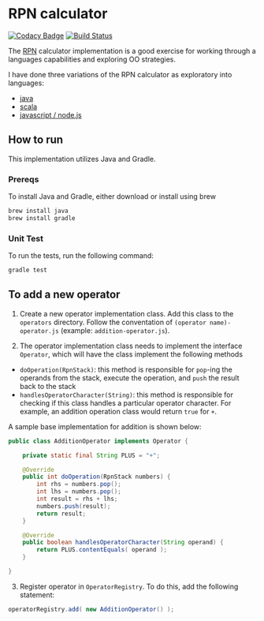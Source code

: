 # RPN calculator 
[![Codacy Badge](https://api.codacy.com/project/badge/Grade/27bc341af2dc449dad2dbfc90bffa329)](https://www.codacy.com/manual/jasonray/RPN-calculator?utm_source=github.com&amp;utm_medium=referral&amp;utm_content=jasonray/RPN-calculator&amp;utm_campaign=Badge_Grade) [![Build Status](https://travis-ci.org/jasonray/RPN-calculator.svg)](https://travis-ci.org/jasonray/RPN-calculator)


The [RPN](http://en.wikipedia.org/wiki/Reverse_Polish_notation) calculator implementation is a good exercise for working through a languages capabilities and exploring OO strategies.

I have done three variations of the RPN calculator as exploratory into languages: 
-   [java](https://github.com/jasonray/RPN-calculator) 
-   [scala](https://github.com/jasonray/RPN-calculator-scala)
-   [javascript / node.js](https://github.com/jasonray/RPN-calculator-node)

## How to run
This implementation utilizes Java and Gradle.

### Prereqs
To install Java and Gradle, either download or install using brew
``` bash
brew install java
brew install gradle
```

### Unit Test
To run the tests, run the following command:
``` bash
gradle test
```

## To add a new operator
1) Create a new operator implementation class.  Add this class to the `operators` directory.  Follow the conventation of `(operator name)-operator.js` (example: `addition-operator.js`).

2) The operator implementation class needs to implement the interface `Operator`, which will have the class implement the following methods
-   `doOperation(RpnStack)`: this method is responsible for `pop`-ing the operands from the stack, execute the operation, and `push` the result back to the stack
-   `handlesOperatorCharacter(String)`: this method is responsible for checking if this class handles a particular operator character.  For example, an addition operation class would return `true` for `+`.

A sample base implementation for addition is shown below:

``` java
public class AdditionOperator implements Operator {

    private static final String PLUS = "+";

    @Override
    public int doOperation(RpnStack numbers) {
        int rhs = numbers.pop();
        int lhs = numbers.pop();
        int result = rhs + lhs;
        numbers.push(result);
        return result;
    }

    @Override
    public boolean handlesOperatorCharacter(String operand) {
        return PLUS.contentEquals( operand );
    }

}
```

3) Register operator in `OperatorRegistry`.  To do this, add the following statement: 
``` java
operatorRegistry.add( new AdditionOperator() );
```
